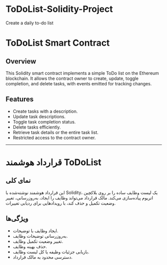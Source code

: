 # ToDoList-Solidity-Project
Create a daily to-do list

# ToDoList Smart Contract

## Overview
This Solidity smart contract implements a simple ToDo list on the Ethereum blockchain. It allows the contract owner to create, update, toggle completion, and delete tasks, with events emitted for tracking changes.

## Features
- Create tasks with a description.
- Update task descriptions.
- Toggle task completion status.
- Delete tasks efficiently.
- Retrieve task details or the entire task list.
- Restricted access to the contract owner.

---

# قرارداد هوشمند ToDoList

## نمای کلی
این قرارداد هوشمند نوشته‌شده با Solidity، یک لیست وظایف ساده را بر روی بلاکچین اتریوم پیاده‌سازی می‌کند. مالک قرارداد می‌تواند وظایف را ایجاد، به‌روزرسانی، تغییر وضعیت تکمیل و حذف کند، با رویدادهایی برای ردیابی تغییرات.

## ویژگی‌ها
- ایجاد وظایف با توضیحات.
- به‌روزرسانی توضیحات وظایف.
- تغییر وضعیت تکمیل وظایف.
- حذف بهینه وظایف.
- بازیابی جزئیات وظیفه یا کل لیست وظایف.
- دسترسی محدود به مالک قرارداد.

